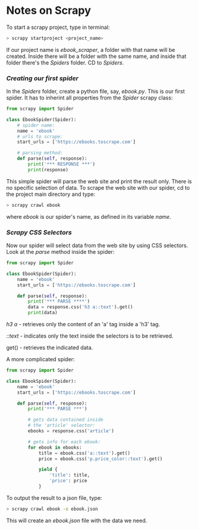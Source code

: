 # Notes on Scrapy

To start a scrapy project, type in terminal:
```sh
> scrapy startproject <project_name>
```
If our project name is *ebook_scraper*, a folder with that name will be created. Inside there will be a folder with the same name, and inside that folder there's the *Spiders* folder. CD to *Spiders*.

### *Creating our first spider*

In the *Spiders* folder, create a python file, say, *ebook.py*. This is our first spider. It has to inherint all properties from the *Spider* scrapy class:
```py
from scrapy import Spider

class EbookSpider(Spider):
    # spider name:
    name = 'ebook'
    # urls to scrape:
    start_urls = ['https://ebooks.toscrape.com']

    # parsing method:
    def parse(self, response):
        print('*** RESPONSE ***')
        print(response)
```
This simple spider will parse the web site and print the result only. There is no specific selection of data. To scrape the web site with our spider, cd to the project main directory and type:
```sh
> scrapy crawl ebook
```
where *ebook* is our spider's name, as defined in its variable *name*.


### *Scrapy CSS Selectors*
Now our spider will select data from the web site by using CSS selectors. Look at the *parse* method inside the spider:
```py
from scrapy import Spider

class EbookSpider(Spider):
    name = 'ebook'
    start_urls = ['https://ebooks.toscrape.com']

    def parse(self, response):
        print('*** PARSE ****')
        data = response.css('h3 a::text').get()
        print(data)
```
*h3 a* - retrieves only the content of an 'a' tag inside a 'h3' tag.

*::text* - indicates only the text inside the selectors is to be retrieved.

get() - retrieves the indicated data.

A more complicated spider:
```py
from scrapy import Spider

class EbookSpider(Spider):
    name = 'ebook'
    start_urls = ['https://ebooks.toscrape.com']

    def parse(self, response):
        print('*** PARSE ***')

        # gets data contained inside
        # the 'article' selector:
        ebooks = response.css('article')

        # gets info for each ebook:
        for ebook in ebooks:
            title = ebook.css('a::text').get()
            price = ebook.css('p.price_color::text').get()

            yield {
                'title': title,
                'price': price
            }
```
To output the result to a json file, type:
```sh
> scrapy crawl ebook -o ebook.json
```
This will create an *ebook.json* file with the data we need.
